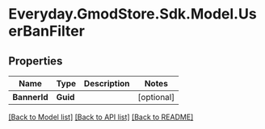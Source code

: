 # Everyday.GmodStore.Sdk.Model.UserBanFilter

## Properties

Name | Type | Description | Notes
------------ | ------------- | ------------- | -------------
**BannerId** | **Guid** |  | [optional] 

[[Back to Model list]](../README.md#documentation-for-models) [[Back to API list]](../README.md#documentation-for-api-endpoints) [[Back to README]](../README.md)

